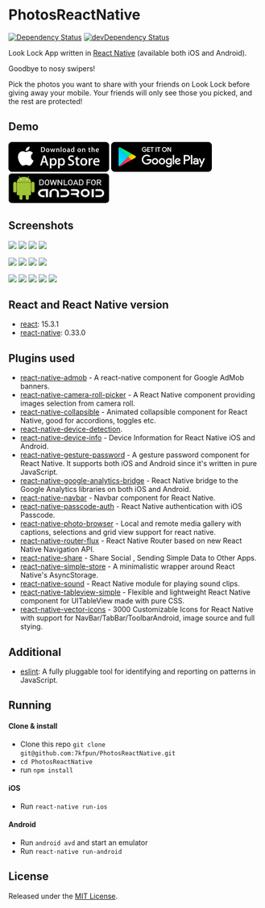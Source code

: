 # PhotosReactNative

[![Dependency Status](https://david-dm.org/7kfpun/PhotosReactNative.svg)](https://david-dm.org/7kfpun/PhotosReactNative) [![devDependency Status](https://david-dm.org/7kfpun/PhotosReactNative/dev-status.svg)](https://david-dm.org/7kfpun/PhotosReactNative?type=dev)

Look Lock App written in [React Native](https://github.com/facebook/react-native) (available both iOS and Android).

Goodbye to nosy swipers!

Pick the photos you want to share with your friends on Look Lock before giving away your mobile. Your friends will only see those you picked, and the rest are protected!

## Demo

[![App Store Button](assets/app-store.png "App Store Button")](https://itunes.apple.com/us/app/look-lock-show-photos-without/id1151863742)
[![Play Store Button](assets/google-play.png "Google Play Button")](https://play.google.com/store/apps/details?id=com.kfpun.photos)
[![Apk Download Button](assets/apk-download.png "Apk Download Button")](https://github.com/7kfpun/PhotosReactNative/releases/download/v1.0.7/app-release.apk)

## Screenshots

<img src="https://raw.github.com/7kfpun/PhotosReactNative/master/assets/screenshots/screenshotIPhone0.png" width="200"> <img src="https://raw.github.com/7kfpun/PhotosReactNative/master/assets/screenshots/screenshotIPhone1.png" width="200"> <img src="https://raw.github.com/7kfpun/PhotosReactNative/master/assets/screenshots/screenshotIPhone2.png" width="200"> <img src="https://raw.github.com/7kfpun/PhotosReactNative/master/assets/screenshots/screenshotIPhone3.png" width="200">

<img src="https://raw.github.com/7kfpun/PhotosReactNative/master/assets/screenshots/screenshotIPad0.png" width="200"> <img src="https://raw.github.com/7kfpun/PhotosReactNative/master/assets/screenshots/screenshotIPad1.png" width="200"> <img src="https://raw.github.com/7kfpun/PhotosReactNative/master/assets/screenshots/screenshotIPad2.png" width="200"> <img src="https://raw.github.com/7kfpun/PhotosReactNative/master/assets/screenshots/screenshotIPad3.png" width="200">

<img src="https://raw.github.com/7kfpun/PhotosReactNative/master/assets/screenshots/screenshotAndroid0.png" width="200"> <img src="https://raw.github.com/7kfpun/PhotosReactNative/master/assets/screenshots/screenshotAndroid1.png" width="200"> <img src="https://raw.github.com/7kfpun/PhotosReactNative/master/assets/screenshots/screenshotAndroid2.png" width="200"> <img src="https://raw.github.com/7kfpun/PhotosReactNative/master/assets/screenshots/screenshotAndroid3.png" width="200"> <img src="https://raw.github.com/7kfpun/PhotosReactNative/master/assets/screenshots/screenshotAndroid4.png" width="200">

## React and React Native version

* [react](https://github.com/facebook/react): 15.3.1
* [react-native](https://github.com/facebook/react-native): 0.33.0

## Plugins used

* [react-native-admob](https://github.com/sbugert/react-native-admob) - A react-native component for Google AdMob banners.
* [react-native-camera-roll-picker](https://github.com/jeanpan/react-native-camera-roll-picker) - A React Native component providing images selection from camera roll.
* [react-native-collapsible](https://github.com/oblador/react-native-collapsible) - Animated collapsible component for React Native, good for accordions, toggles etc.
* [react-native-device-detection](https://github.com/m0ngr31/react-native-device-detection).
* [react-native-device-info](https://github.com/rebeccahughes/react-native-device-info) - Device Information for React Native iOS and Android.
* [react-native-gesture-password](https://github.com/Spikef/react-native-gesture-password) - A gesture password component for React Native. It supports both iOS and Android since it's written in pure JavaScript.
* [react-native-google-analytics-bridge](https://github.com/idehub/react-native-google-analytics-bridge) - React Native bridge to the Google Analytics libraries on both iOS and Android.
* [react-native-navbar](https://github.com/Kureev/react-native-navbar) - Navbar component for React Native.
* [react-native-passcode-auth](https://github.com/naoufal/react-native-passcode-auth) - React Native authentication with iOS Passcode.
* [react-native-photo-browser](https://github.com/halilb/react-native-photo-browser) - Local and remote media gallery with captions, selections and grid view support for react native.
* [react-native-router-flux](https://github.com/aksonov/react-native-router-flux) - React Native Router based on new React Native Navigation API.
* [react-native-share](https://github.com/EstebanFuentealba/react-native-share) - Share Social , Sending Simple Data to Other Apps.
* [react-native-simple-store](https://github.com/jasonmerino/react-native-simple-store) - A minimalistic wrapper around React Native's AsyncStorage.
* [react-native-sound](https://github.com/zmxv/react-native-sound) - React Native module for playing sound clips.
* [react-native-tableview-simple](https://github.com/Purii/react-native-tableview-simple) - Flexible and lightweight React Native component for UITableView made with pure CSS.
* [react-native-vector-icons](https://github.com/oblador/react-native-vector-icons) - 3000 Customizable Icons for React Native with support for NavBar/TabBar/ToolbarAndroid, image source and full stying.

## Additional

* [eslint](https://github.com/eslint/eslint): A fully pluggable tool for identifying and reporting on patterns in JavaScript.

## Running

#### Clone & install

* Clone this repo `git clone git@github.com:7kfpun/PhotosReactNative.git`
* `cd PhotosReactNative`
* run `npm install`

#### iOS

* Run `react-native run-ios`

#### Android

* Run `android avd` and start an emulator
* Run `react-native run-android`

## License

Released under the [MIT License](http://opensource.org/licenses/MIT).
